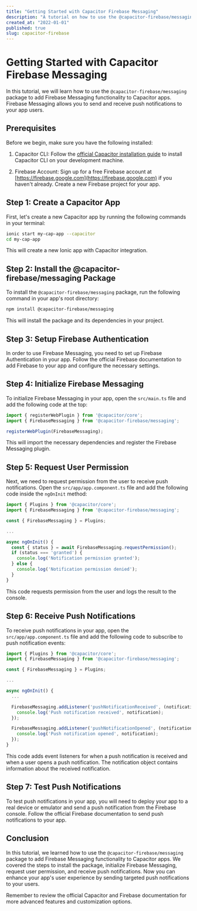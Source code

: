 ```yaml
---
title: "Getting Started with Capacitor Firebase Messaging"
description: "A tutorial on how to use the @capacitor-firebase/messaging package for adding Firebase Messaging to Capacitor apps."
created_at: "2022-01-01"
published: true
slug: capacitor-firebase
---
```


# Getting Started with Capacitor Firebase Messaging

In this tutorial, we will learn how to use the `@capacitor-firebase/messaging` package to add Firebase Messaging functionality to Capacitor apps. Firebase Messaging allows you to send and receive push notifications to your app users.

## Prerequisites

Before we begin, make sure you have the following installed:

1. Capacitor CLI: Follow the [official Capacitor installation guide](https://capacitorjs.com/docs/getting-started) to install Capacitor CLI on your development machine.

2. Firebase Account: Sign up for a free Firebase account at [https://firebase.google.com](https://firebase.google.com) if you haven't already. Create a new Firebase project for your app.

## Step 1: Create a Capacitor App

First, let's create a new Capacitor app by running the following commands in your terminal:

```bash
ionic start my-cap-app --capacitor
cd my-cap-app
```

This will create a new Ionic app with Capacitor integration.

## Step 2: Install the @capacitor-firebase/messaging Package

To install the `@capacitor-firebase/messaging` package, run the following command in your app's root directory:

```bash
npm install @capacitor-firebase/messaging
```

This will install the package and its dependencies in your project.

## Step 3: Setup Firebase Authentication

In order to use Firebase Messaging, you need to set up Firebase Authentication in your app. Follow the official Firebase documentation to add Firebase to your app and configure the necessary settings.

## Step 4: Initialize Firebase Messaging

To initialize Firebase Messaging in your app, open the `src/main.ts` file and add the following code at the top:

```typescript
import { registerWebPlugin } from '@capacitor/core';
import { FirebaseMessaging } from '@capacitor-firebase/messaging';

registerWebPlugin(FirebaseMessaging);
```

This will import the necessary dependencies and register the Firebase Messaging plugin.

## Step 5: Request User Permission

Next, we need to request permission from the user to receive push notifications. Open the `src/app/app.component.ts` file and add the following code inside the `ngOnInit` method:

```typescript
import { Plugins } from '@capacitor/core';
import { FirebaseMessaging } from '@capacitor-firebase/messaging';

const { FirebaseMessaging } = Plugins;

...

async ngOnInit() {
  const { status } = await FirebaseMessaging.requestPermission();
  if (status === 'granted') {
    console.log('Notification permission granted');
  } else {
    console.log('Notification permission denied');
  }
}
```

This code requests permission from the user and logs the result to the console.

## Step 6: Receive Push Notifications

To receive push notifications in your app, open the `src/app/app.component.ts` file and add the following code to subscribe to push notification events:

```typescript
import { Plugins } from '@capacitor/core';
import { FirebaseMessaging } from '@capacitor-firebase/messaging';

const { FirebaseMessaging } = Plugins;

...

async ngOnInit() {
  ...

  FirebaseMessaging.addListener('pushNotificationReceived', (notification) => {
    console.log('Push notification received', notification);
  });

  FirebaseMessaging.addListener('pushNotificationOpened', (notification) => {
    console.log('Push notification opened', notification);
  });
}
```

This code adds event listeners for when a push notification is received and when a user opens a push notification. The notification object contains information about the received notification.

## Step 7: Test Push Notifications

To test push notifications in your app, you will need to deploy your app to a real device or emulator and send a push notification from the Firebase console. Follow the official Firebase documentation to send push notifications to your app.

## Conclusion

In this tutorial, we learned how to use the `@capacitor-firebase/messaging` package to add Firebase Messaging functionality to Capacitor apps. We covered the steps to install the package, initialize Firebase Messaging, request user permission, and receive push notifications. Now you can enhance your app's user experience by sending targeted push notifications to your users.

Remember to review the official Capacitor and Firebase documentation for more advanced features and customization options.